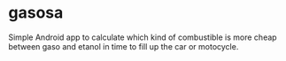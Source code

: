 gasosa
======

Simple Android app to calculate which kind of combustible is more cheap between gaso and etanol in time to fill up the car or motocycle.
